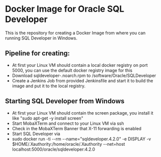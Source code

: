 # Docker Image for Oracle SQL Developer

This is the repository for creating a Docker Image from where you can running SQL Developer in Windows.

## Pipeline for creating:
* At first your Linux VM should contain a local docker registry on port 5000, you can use the default docker registry image for this
* Download sqldeveloper-<Version>.noarch.rpm to /software/Oracle/SQLDeveloper
* Create a Jenkins Job from provided Jenkinsfile and start it to build the image and put it to the local registry.

## Starting SQL Developer from Windows
* At first your Linux VM should contain the screen package, you install it like "sudo apt-get -y install screen"
* Start MobaXTerm and connect to your Linux VM via ssh
* Check in the MobaXTerm Banner that X-11 forwarding is enabled
* Start SQL Developer via
* sudo docker run -ti --rm --name="sqldeveloper.4.2.0" -e DISPLAY -v $HOME/.Xauthority:/home/oracle/.Xauthority --net=host localhost:5000/oracle/sqldeveloper:4.2.0
